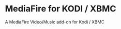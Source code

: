 MediaFire for KODI / XBMC
=========================

A MediaFire Video/Music add-on for Kodi / XBMC
